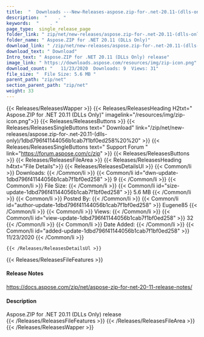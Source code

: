 ```yaml
---
title:  "  Downloads ---New-Releases-aspose.zip-for-.net-20.11-(dlls-only) . " 
description:  "    . " 
keywords:  "    . " 
page_type:  single_release_page
folder_link: " zip/net/new-releases/aspose.zip-for-.net-20.11-(dlls-only)/"
folder_name: " Aspose.ZIP for .NET 20.11 (DLLs Only)"
download_link: " /zip/net/new-releases/aspose.zip-for-.net-20.11-(dlls-only)/1dbd796f41144056b1cab7f1bf0ed258"
download_text: " Download"
Intro_text: " Aspose.ZIP for .NET 20.11 (DLLs Only) release"
image_link: " https://downloads.aspose.com/resources/img/zip-icon.png"
download_count: "   11/23/2020  Downloads: 9  Views: 31"
file_size: "  File Size: 5.6 MB "
parent_path: "zip/net"
section_parent_path: "zip/net"
weight: 33 
---
```


{{< Releases/ReleasesWapper >}}
  {{< Releases/ReleasesHeading H2txt=" Aspose.ZIP for .NET 20.11 (DLLs Only)" imagelink="/resources/img/zip-icon.png">}}
  {{< Releases/ReleasesButtons >}}
    {{< Releases/ReleasesSingleButtons text=" Download" link="/zip/net/new-releases/aspose.zip-for-.net-20.11-(dlls-only)/1dbd796f41144056b1cab7f1bf0ed258%20%20" >}}
    {{< Releases/ReleasesSingleButtons text=" Support Forum " link="https://forum.aspose.com/c/zip" >}}
  {{< Releases/ReleasesButtons >}}
  {{< Releases/ReleasesFileArea >}}
    {{< Releases/ReleasesHeading h4txt="File Details">}}
    {{< Releases/ReleasesDetailsUl >}}
            {{< Common/li  >}} Downloads: {{< /Common/li >}} 
      {{< Common/li id="dwn-update-1dbd796f41144056b1cab7f1bf0ed258" >}} 9 {{< /Common/li >}} 
      {{< Common/li  >}} File Size: {{< /Common/li >}} 
      {{< Common/li id="size-update-1dbd796f41144056b1cab7f1bf0ed258" >}} 5.6 MB {{< /Common/li >}} 
      {{< Common/li  >}} Posted By: {{< /Common/li >}} 
      {{< Common/li id="author-update-1dbd796f41144056b1cab7f1bf0ed258" >}} Eugene85 {{< /Common/li >}} 
      {{< Common/li  >}} Views: {{< /Common/li >}} 
      {{< Common/li id="view-update-1dbd796f41144056b1cab7f1bf0ed258" >}} 32 {{< /Common/li >}} 
      {{< Common/li  >}} Date Added: {{< /Common/li >}} 
      {{< Common/li id="added-update-1dbd796f41144056b1cab7f1bf0ed258" >}} 11/23/2020 {{< /Common/li >}} 

    {{< /Releases/ReleasesDetailsUl >}}

  {{< Releases/ReleasesFileFeatures >}}
      <h4>Release Notes</h4><div><a href="https://docs.aspose.com/zip/net/aspose-zip-for-net-20-11-release-notes/">https://docs.aspose.com/zip/net/aspose-zip-for-net-20-11-release-notes/</a></div><h4>Description</h4><div class="HTMLDescription">Aspose.ZIP for .NET 20.11 (DLLs Only) release</div>
  {{< /Releases/ReleasesFileFeatures >}}
 {{< /Releases/ReleasesFileArea >}}
{{< /Releases/ReleasesWapper >}}


